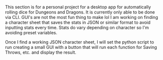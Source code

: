 This section is for a personal project for a desktop app for automatically rolling dice for Dungeons and Dragons.
It is currently only able to be done via CLI. GUI's are not the most fun thing to make lol
I am working on finding a character sheet that saves the stats in JSON or similar format to avoid inputting stats every time. 
Stats do vary depending on character so I'm avoiding preset variables.

Once I find a working JSON character sheet, I will set the python script to run creating a small GUI with a button that will run each function for Saving Throws, etc. and display the result.
